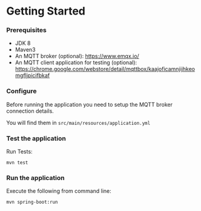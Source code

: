 # Getting Started

### Prerequisites
- JDK 8
- Maven3
- An MQTT broker (optional): https://www.emqx.io/
- An MQTT client application for testing (optional): https://chrome.google.com/webstore/detail/mqttbox/kaajoficamnjijhkeomgfljpicifbkaf

### Configure
Before running the application you need to setup the MQTT broker connection details.

You will find them in `src/main/resources/application.yml`


### Test the application
Run Tests:

`mvn test`

### Run the application
Execute the following from command line:

`mvn spring-boot:run`

